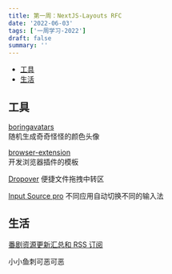 ```yaml
---
title: 第一周：NextJS-Layouts RFC
date: '2022-06-03'
tags: ['一周学习-2022']
draft: false
summary: ''
---
```


- [工具](#工具)
- [生活](#生活)

## 工具

[boringavatars](https://boringavatars.com/)  
随机生成奇奇怪怪的颜色头像

[browser-extension](https://github.com/Debdut/browser-extension)  
开发浏览器插件的模板

[Dropover](https://apps.apple.com/cn/app/dropover/id1355679052?mt=12)
便捷文件拖拽中转区

[Input Source pro](https://inputsource.pro/zh-CN?utm_source=appinn.com)
不同应用自动切换不同的输入法

## 生活

[番剧资源更新汇总和 RSS 订阅](https://mikanani.me/)

小小鱼刺可恶可恶
